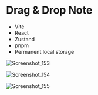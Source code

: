 # Drag & Drop Note

- Vite
- React
- Zustand
- pnpm
- Permanent local storage
  
![Screenshot_153](https://github.com/prog-ops/dragdropnote/assets/59245989/7e853ac4-32e4-4a37-a6ac-6a027f0f3a0b)

![Screenshot_154](https://github.com/prog-ops/dragdropnote/assets/59245989/f563c419-6001-410c-95f2-bd104abf5f05)

![Screenshot_155](https://github.com/prog-ops/dragdropnote/assets/59245989/6222c1de-11c0-45c5-9b41-c8efb4bf6989)
